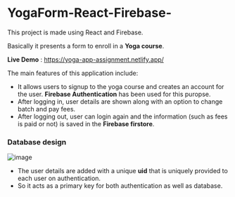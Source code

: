 # YogaForm-React-Firebase-

This project is made using React and Firebase.

Basically it presents a form to enroll in a **Yoga course**.

**Live Demo** : https://yoga-app-assignment.netlify.app/


The main features of this application include: 
- It allows users to signup to the yoga course and creates an account for the user. **Firebase Authentication** has been used for this puropse.
- After logging in, user details are shown along with an option to change batch and pay fees. 
- After logging out, user can login again and the information (such as fees is paid or not) is saved in the **Firebase firstore**.

### **Database design**
![image](https://user-images.githubusercontent.com/88040318/207945066-a6fcfc80-59b3-4f40-83ef-13f594bfc04c.png)

- The user details are added with a unique **uid** that is uniquely provided to each user on authentication.
- So it acts as a primary key for both authentication as well as database.
